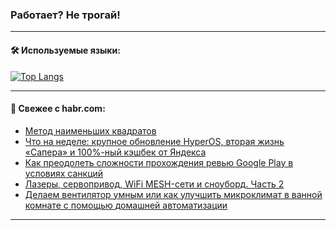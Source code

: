 ### Работает? Не трогай!

---
<!--
#### 🛠️ Technical stack:

![Java](https://img.shields.io/badge/Java-informational?logo=Oracle&style=flat&logoColor=white&color=FF4500)
![Kotlin](https://img.shields.io/badge/Kotlin-informational?logo=Kotlin&style=flat&logoColor=white&color=774D97)
![TS](https://img.shields.io/badge/TypeScript-informational?logo=typeScript&style=flat&logoColor=black&color=017acc)
![Python](https://img.shields.io/badge/Python-informational?logo=Python&style=flat&logoColor=black&color=ffdd54) <br>
![Spring](https://img.shields.io/badge/Spring-informational?logo=Spring&style=flat&logoColor=white&color=6DB33F) 
![SpringBoot](https://img.shields.io/badge/SpringBoot-informational?logo=SpringBoot&style=flat&logoColor=white&color=6DB33F)
![Nest](https://img.shields.io/badge/NestJS-informational?logo=NestJS&style=flat&logoColor=white&color=E0234E) 
![NodeJS](https://img.shields.io/badge/NodeJS-informational?logo=node.js&style=flat&logoColor=white&color=70A760)<br>
![PostgreSQL](https://img.shields.io/badge/PostgreSQL-informational?logo=PostgreSQL&style=flat&logoColor=white&color=DAA520)
![MongoDB](https://img.shields.io/badge/MongoDB-informational?logo=MongoDB&style=flat&logoColor=white&color=870000)
![Apache](https://img.shields.io/badge/Apache-informational?logo=apache&style=flat&logoColor=white&color=f74e28)

___ 
-->

#### 🛠️ Используемые языки:

[![Top Langs](https://github-readme-stats-u2qms2cxw-advtsettinggmailcoms-projects.vercel.app/api/top-langs/?username=zloylis&langs_count=10&hide_title=true&title_color=e6edf3&size_weight=0.5&count_weight=0.5&layout=compact&hide_progress=true&hide_border=true&theme=dracula)](https://github.com/zloylis)

<!---


####  :octocat:&nbsp;&nbsp; Статистика:

![GitHub stats](https://github-readme-stats-u2qms2cxw-advtsettinggmailcoms-projects.vercel.app/api?username=zloylis&show_icons=true&hide_border=true&theme=dracula&title_color=e6edf3&include_all_commits=true&count_private=true&hide_rank=false&hide_title=true&rank_icon=github)
-->
---

#### 💬 Свежее с habr.com:

<!-- BLOG-POST-LIST:START -->
- [Метод наименьших квадратов](https://habr.com/ru/articles/827018/?utm_source=habrahabr&utm_medium=rss&utm_campaign=827018)
- [Что на неделе: крупное обновление HyperOS, вторая жизнь «Сапера» и 100%-ный кэшбек от Яндекса](https://habr.com/ru/companies/agima/articles/827112/?utm_source=habrahabr&utm_medium=rss&utm_campaign=827112)
- [Как преодолеть сложности прохождения ревью Google Play в условиях санкций](https://habr.com/ru/articles/827088/?utm_source=habrahabr&utm_medium=rss&utm_campaign=827088)
- [Лазеры, сервопривод, WiFi MESH-сети и сноуборд. Часть 2](https://habr.com/ru/articles/812667/?utm_source=habrahabr&utm_medium=rss&utm_campaign=812667)
- [Делаем вентилятор умным или как улучшить микроклимат в ванной комнате с помощью домашней автоматизации](https://habr.com/ru/companies/timeweb/articles/823752/?utm_source=habrahabr&utm_medium=rss&utm_campaign=823752)
<!-- BLOG-POST-LIST:END -->

---

